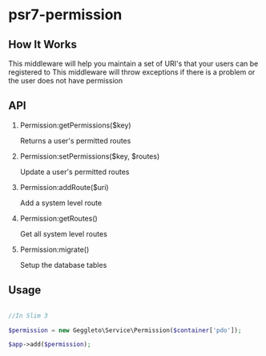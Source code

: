# psr7-permission

## How It Works

This middleware will help you maintain a set of URI's that your users can be registered to
This middleware will throw exceptions if there is a problem or the user does not have permission

## API

1. Permission:getPermissions($key)

    Returns a user's permitted routes
 
2. Permission:setPermissions($key, $routes)

    Update a user's permitted routes
 
3. Permission:addRoute($uri)

    Add a system level route
 
4. Permission:getRoutes()

    Get all system level routes
    
5. Permission:migrate()

    Setup the database tables
    
    
## Usage

```php

//In Slim 3

$permission = new Geggleto\Service\Permission($container['pdo']);

$app->add($permission);

```
 
 
 
